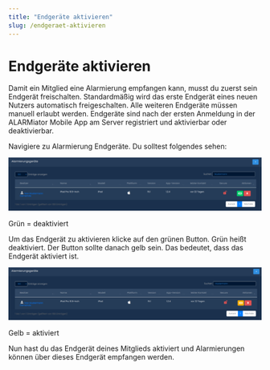 ```yaml
---
title: "Endgeräte aktivieren"
slug: /endgeraet-aktivieren
---
```


# Endgeräte aktivieren

Damit ein Mitglied eine Alarmierung empfangen kann, musst du zuerst sein Endgerät freischalten. Standardmäßig wird das erste Endgerät eines neuen Nutzers automatisch freigeschalten. Alle weiteren Endgeräte müssen manuell erlaubt werden. Endgeräte sind nach der ersten Anmeldung in der ALARMiator Mobile App am Server registriert und aktivierbar oder deaktivierbar.



Navigiere zu Alarmierung  Endgeräte. Du solltest folgendes sehen:


![](/img/image-38-1024x214.png)

Grün = deaktiviert




Um das Endgerät zu aktivieren klicke auf den grünen Button. Grün heißt deaktiviert. Der Button sollte danach gelb sein. Das bedeutet, dass das Endgerät aktiviert ist.


![](/img/image-39-1024x213.png)

Gelb = aktiviert




Nun hast du das Endgerät deines Mitglieds aktiviert und Alarmierungen können über dieses Endgerät empfangen werden.